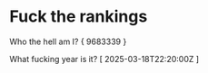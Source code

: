 # Fuck the rankings

Who the hell am I?
{ 9683339 }

What fucking year is it?
[ 2025-03-18T22:20:00Z ]

